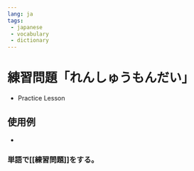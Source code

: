```yaml
---
lang: ja
tags:
 - japanese
 - vocabulary
 - dictionary
---
```

# 練習問題「れんしゅうもんだい」
- Practice Lesson
## 使用例
- 
### 単語で[[練習問題]]をする。
